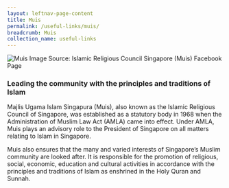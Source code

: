 ```yaml
---
layout: leftnav-page-content
title: Muis
permalink: /useful-links/muis/
breadcrumb: Muis
collection_name: useful-links
---
```


![Muis](/images/muis.jpg)
<span class="caption">Image Source: Islamic Religious Council Singapore (Muis) Facebook Page</span>

### Leading the community with the principles and traditions of Islam

Majlis Ugama Islam Singapura (Muis), also known as the Islamic Religious Council of Singapore, was established as a
statutory body in 1968 when the Administration of Muslim Law Act (AMLA) came into effect. Under AMLA, Muis plays an
advisory role to the President of Singapore on all matters relating to Islam in Singapore.

Muis also ensures that the many and varied interests of Singapore’s Muslim community are looked after. It is
responsible for the promotion of religious, social, economic, education and cultural activities in accordance with the
principles and traditions of Islam as enshrined in the Holy Quran and Sunnah.

